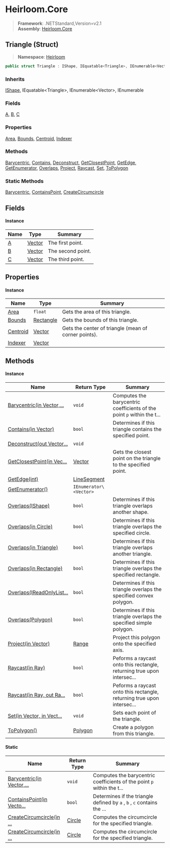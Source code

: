 # Heirloom.Core

> **Framework**: .NETStandard,Version=v2.1  
> **Assembly**: [Heirloom.Core][0]

## Triangle (Struct)

> **Namespace**: [Heirloom][0]

```cs
public struct Triangle : IShape, IEquatable<Triangle>, IEnumerable<Vector>, IEnumerable
```

### Inherits

[IShape][1], IEquatable\<Triangle>, IEnumerable\<Vector>, IEnumerable

### Fields

[A][2], [B][3], [C][4]

### Properties

[Area][5], [Bounds][6], [Centroid][7], [Indexer][8]

### Methods

[Barycentric][9], [Contains][10], [Deconstruct][11], [GetClosestPoint][12], [GetEdge][13], [GetEnumerator][14], [Overlaps][15], [Project][16], [Raycast][17], [Set][18], [ToPolygon][19]

### Static Methods

[Barycentric][9], [ContainsPoint][20], [CreateCircumcircle][21]

## Fields

#### Instance

| Name   | Type         | Summary           |
|--------|--------------|-------------------|
| [A][2] | [Vector][22] | The first point.  |
| [B][3] | [Vector][22] | The second point. |
| [C][4] | [Vector][22] | The third point.  |

## Properties

#### Instance

| Name          | Type            | Summary                                              |
|---------------|-----------------|------------------------------------------------------|
| [Area][5]     | `float`         | Gets the area of this triangle.                      |
| [Bounds][6]   | [Rectangle][23] | Gets the bounds of this triangle.                    |
| [Centroid][7] | [Vector][22]    | Gets the center of triangle (mean of corner points). |
| [Indexer][8]  | [Vector][22]    |                                                      |

## Methods

#### Instance

| Name                            | Return Type            | Summary                                                                |
|---------------------------------|------------------------|------------------------------------------------------------------------|
| [Barycentric(in Vector,...][9]  | `void`                 | Computes the barycentric coefficients of the point `p` within the t... |
| [Contains(in Vector)][10]       | `bool`                 | Determines if this triangle contains the specified point.              |
| [Deconstruct(out Vector...][11] | `void`                 |                                                                        |
| [GetClosestPoint(in Vec...][12] | [Vector][22]           | Gets the closest point on the triangle to the specified point.         |
| [GetEdge(int)][13]              | [LineSegment][24]      |                                                                        |
| [GetEnumerator()][14]           | `IEnumerator\<Vector>` |                                                                        |
| [Overlaps(IShape)][15]          | `bool`                 | Determines if this triangle overlaps another shape.                    |
| [Overlaps(in Circle)][15]       | `bool`                 | Determines if this triangle overlaps the specified circle.             |
| [Overlaps(in Triangle)][15]     | `bool`                 | Determines if this triangle overlaps another triangle.                 |
| [Overlaps(in Rectangle)][15]    | `bool`                 | Determines if this triangle overlaps the specified rectangle.          |
| [Overlaps(IReadOnlyList...][15] | `bool`                 | Determines if this triangle overlaps the specified convex polygon.     |
| [Overlaps(Polygon)][15]         | `bool`                 | Determines if this triangle overlaps the specified simple polygon.     |
| [Project(in Vector)][16]        | [Range][25]            | Project this polygon onto the specified axis.                          |
| [Raycast(in Ray)][17]           | `bool`                 | Peforms a raycast onto this rectangle, returning true upon intersec... |
| [Raycast(in Ray, out Ra...][17] | `bool`                 | Peforms a raycast onto this rectangle, returning true upon intersec... |
| [Set(in Vector, in Vect...][18] | `void`                 | Sets each point of the triangle.                                       |
| [ToPolygon()][19]               | [Polygon][26]          | Create a polygon from this triangle.                                   |

#### Static

| Name                            | Return Type  | Summary                                                                |
|---------------------------------|--------------|------------------------------------------------------------------------|
| [Barycentric(in Vector,...][9]  | `void`       | Computes the barycentric coefficients of the point `p` within the t... |
| [ContainsPoint(in Vecto...][20] | `bool`       | Determines if the triangle defined by `a` , `b` , `c` contains the ... |
| [CreateCircumcircle(in ...][21] | [Circle][27] | Computes the circumcircle for the specified triangle.                  |
| [CreateCircumcircle(in ...][21] | [Circle][27] | Computes the circumcircle for the specified triangle.                  |

[0]: ../../Heirloom.Core.md
[1]: IShape.md
[2]: Triangle/A.md
[3]: Triangle/B.md
[4]: Triangle/C.md
[5]: Triangle/Area.md
[6]: Triangle/Bounds.md
[7]: Triangle/Centroid.md
[8]: Triangle/Indexer.md
[9]: Triangle/Barycentric.md
[10]: Triangle/Contains.md
[11]: Triangle/Deconstruct.md
[12]: Triangle/GetClosestPoint.md
[13]: Triangle/GetEdge.md
[14]: Triangle/GetEnumerator.md
[15]: Triangle/Overlaps.md
[16]: Triangle/Project.md
[17]: Triangle/Raycast.md
[18]: Triangle/Set.md
[19]: Triangle/ToPolygon.md
[20]: Triangle/ContainsPoint.md
[21]: Triangle/CreateCircumcircle.md
[22]: Vector.md
[23]: Rectangle.md
[24]: LineSegment.md
[25]: Range.md
[26]: Polygon.md
[27]: Circle.md
